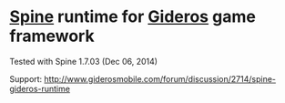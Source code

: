 [Spine](http://esotericsoftware.com) runtime for [Gideros](http://giderosmobile.com) game framework
=============

Tested with Spine 1.7.03 (Dec 06, 2014)

Support: http://www.giderosmobile.com/forum/discussion/2714/spine-gideros-runtime
